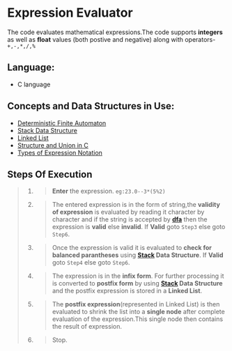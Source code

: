 # Expression Evaluator

The code evaluates mathematical expressions.The code supports **integers** as well as **float** values (both postive and negative) along with operators-`+,-,*,/,%`

## Language:
- C language	
	
## Concepts and Data Structures in Use:

* [Deterministic Finite Automaton](https://en.wikipedia.org/wiki/Deterministic_finite_automaton)
* [Stack Data Structure](https://www.geeksforgeeks.org/stack-data-structure/)
* [Linked List](https://www.geeksforgeeks.org/data-structures/linked-list/)
* [Structure and Union in C](https://www.codingunit.com/c-tutorial-structures-unions-typedef) 
* [Types of Expression Notation](http://interactivepython.org/runestone/static/pythonds/BasicDS/InfixPrefixandPostfixExpressions.html)
	 

## Steps Of Execution
>1. >**Enter** the expression. `eg:23.0--3*(5%2)`
>2. >The entered expression is in the form of string,the **validity of expression** is evaluated by reading it character by character and if the string is accepted by [**dfa**](https://github.com/mamta238/DS-ExpressionEval/blob/master/dfa.jpg) then the expression is **valid** else **invalid**.
If **Valid** goto `Step3` else goto `Step6`.
>3. >Once the expression is valid it is evaluated to **check for balanced parantheses** using **[Stack](https://www.codingalpha.com/balanced-parantheses-using-stack-c-program/) Data Structure**.
If **Valid** goto `Step4` else goto `Step6`.
>4. >The expression is in the **infix form**. For further processing it is converted to **postfix form** by using **[Stack](http://condor.depaul.edu/ichu/csc415/notes/notes9/Infix.htm) Data Structure** and the postfix expression is stored in a **Linked List**.
>5. >The **postfix expression**(represented in Linked List) is then evaluated to shrink the list into a **single node** after complete evaluation of the expression.This single node then contains the result of expression. 
>6. >Stop.


